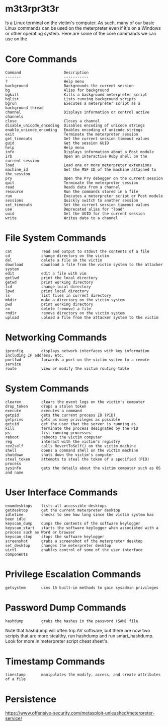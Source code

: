 # m3t3rpr3t3r 

Is a Linux terminal on the victim's computer. As such, many of our basic Linux commands can be used on the meterpreter even if it's on a Windows or other operating system. Here are some of the core commands we can use on the 
#
#
#
Core Commands
=============

    Command                   Description
    -------                   -----------
    ?                         Help menu
    background                Backgrounds the current session
    bg                        Alias for background
    bgkill                    Kills a background meterpreter script
    bglist                    Lists running background scripts
    bgrun                     Executes a meterpreter script as a background thread
    channel                   Displays information or control active channels
    close                     Closes a channel
    disable_unicode_encoding  Disables encoding of unicode strings
    enable_unicode_encoding   Enables encoding of unicode strings
    exit                      Terminate the meterpreter session
    get_timeouts              Get the current session timeout values
    guid                      Get the session GUID
    help                      Help menu
    info                      Displays information about a Post module
    irb                       Open an interactive Ruby shell on the current session
    load                      Load one or more meterpreter extensions
    machine_id                Get the MSF ID of the machine attached to the session
    pry                       Open the Pry debugger on the current session
    quit                      Terminate the meterpreter session
    read                      Reads data from a channel
    resource                  Run the commands stored in a file
    run                       Executes a meterpreter script or Post module
    sessions                  Quickly switch to another session
    set_timeouts              Set the current session timeout values
    use                       Deprecated alias for "load"
    uuid                      Get the UUID for the current session
    write                     Writes data to a channel
    
    


# File System Commands

    cat             read and output to stdout the contents of a file
    cd              change directory on the victim
    del             delete a file on the victim
    download        download a file from the victim system to the attacker system
    edit            edit a file with vim
    getlwd          print the local directory
    getwd           print working directory
    lcd             change local directory
    lpwd            print local directory
    ls              list files in current directory
    mkdir           make a directory on the victim system
    pwd             print working directory
    rm              delete (remove) a file
    rmdir           remove directory on the victim system
    upload          upload a file from the attacker system to the victim


# Networking Commands

    ipconfig        displays network interfaces with key information including IP address, etc.
    portfwd         forwards a port on the victim system to a remote service
    route           view or modify the victim routing table


# System Commands

    clearev         clears the event logs on the victim's computer
    drop_token      drops a stolen token
    execute         executes a command
    getpid          gets the current process ID (PID)
    getprivs        gets as many privileges as possible
    getuid          get the user that the server is running as
    kill            terminate the process designated by the PID
    ps              list running processes
    reboot          reboots the victim computer
    reg             interact with the victim's registry
    rev2self        calls RevertToSelf() on the victim machine
    shell           opens a command shell on the victim machine
    shutdown        shuts down the victim's computer
    steal_token     attempts to steal the token of a specified (PID) process
    sysinfo         gets the details about the victim computer such as OS and name


# User Interface Commands

    enumdesktops    lists all accessible desktops
    getdesktop      get the current meterpreter desktop
    idletime        checks to see how long since the victim system has been idle
    keyscan_dump    dumps the contents of the software keylogger
    keyscan_start   starts the software keylogger when associated with a process such as Word or browser
    keyscan_stop    stops the software keylogger
    screenshot      grabs a screenshot of the meterpreter desktop
    set_desktop     changes the meterpreter desktop
    uictl           enables control of some of the user interface components

# Privilege Escalation Commands

    getsystem       uses 15 built-in methods to gain sysadmin privileges

# Password Dump Commands

    hashdump        grabs the hashes in the password (SAM) file

Note that hashdump will often trip AV software, but there are now two scripts that are more stealthy, run hashdump and run smart_hashdump. Look for more in meterpreter script cheat sheet's.

# Timestamp Commands

    timestamp       manipulates the modify, access, and create attributes of a file



# Persistence

https://www.offensive-security.com/metasploit-unleashed/meterpreter-service/
